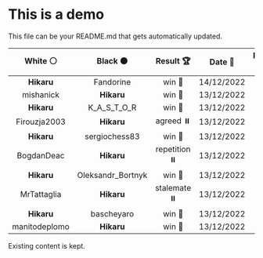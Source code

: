 # This is a demo

This file can be your README.md that gets automatically updated.

<!--START_SECTION:chessStats-->
<!-- Automatically generated with https://github.com/Balastrong/chess-stats-action -->

| White ⚪ | Black ⚫ | Result 🏆 | Date 📅 | Position 🗺️ |
|:---:|:---:|:---:|:---:|:---:|
| **Hikaru** | Fandorine | win 🥇 | 14/12/2022 | <a href="http://www.ee.unb.ca/cgi-bin/tervo/fen.pl?select=8/5k2/8/p4PK1/P6p/7P/8/8 b - -">Link</a> |
| mishanick | **Hikaru** | win 🥇 | 13/12/2022 | <a href="http://www.ee.unb.ca/cgi-bin/tervo/fen.pl?select=3K4/2r5/1k6/8/8/8/8/8 w - -">Link</a> |
| **Hikaru** | K_A_S_T_O_R | win 🥇 | 13/12/2022 | <a href="http://www.ee.unb.ca/cgi-bin/tervo/fen.pl?select=8/r3r2p/Rk3np1/3p4/1p1N4/2PB1PnP/3K2P1/R7 b - -">Link</a> |
| Firouzja2003 | **Hikaru** | agreed ⏸️ | 13/12/2022 | <a href="http://www.ee.unb.ca/cgi-bin/tervo/fen.pl?select=5bk1/p4p2/1pQ3p1/2pp2q1/3P4/2P5/PP3PP1/5BK1 b - -">Link</a> |
| **Hikaru** | sergiochess83 | win 🥇 | 13/12/2022 | <a href="http://www.ee.unb.ca/cgi-bin/tervo/fen.pl?select=8/6pk/5pb1/1N6/1P4P1/P4PK1/3R4/r7 b - -">Link</a> |
| BogdanDeac | **Hikaru** | repetition ⏸️ | 13/12/2022 | <a href="http://www.ee.unb.ca/cgi-bin/tervo/fen.pl?select=6k1/1R4p1/5p2/3K1P1p/3B4/r5P1/8/8 w - -">Link</a> |
| **Hikaru** | Oleksandr_Bortnyk | win 🥇 | 13/12/2022 | <a href="http://www.ee.unb.ca/cgi-bin/tervo/fen.pl?select=4QB2/5pk1/n4bp1/3P3p/5P2/4PKPP/rr4B1/8 b - -">Link</a> |
| MrTattaglia | **Hikaru** | stalemate ⏸️ | 13/12/2022 | <a href="http://www.ee.unb.ca/cgi-bin/tervo/fen.pl?select=8/8/8/8/8/4k3/4p3/4K3 w - -">Link</a> |
| **Hikaru** | bascheyaro | win 🥇 | 13/12/2022 | <a href="http://www.ee.unb.ca/cgi-bin/tervo/fen.pl?select=1q3r1k/p4Pp1/7p/8/4Q3/3N1RP1/P5KP/8 w - -">Link</a> |
| manitodeplomo | **Hikaru** | win 🥇 | 13/12/2022 | <a href="http://www.ee.unb.ca/cgi-bin/tervo/fen.pl?select=8/8/7p/8/1p6/8/k6P/2K5 w - -">Link</a> |

<!--END_SECTION:chessStats-->

Existing content is kept.
